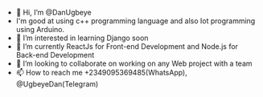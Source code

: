 - 👋 Hi, I’m @DanUgbeye
- I'm good at using c++ programming language and also Iot programming using Arduino.
- 👀 I’m interested in learning Django soon
- 🌱 I’m currently ReactJs for Front-end Development and Node.js for Back-end Development
- 💞️ I’m looking to collaborate on working on any Web project with a team
- 📫 How to reach me +2349095369485(WhatsApp), @UgbeyeDan(Telegram)

<!---
DanUgbeye/DanUgbeye is a ✨ special ✨ repository because its `README.md` (this file) appears on your GitHub profile.
You can click the Preview link to take a look at your changes.
--->
